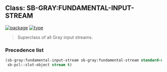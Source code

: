 ## Class: SB-GRAY:FUNDAMENTAL-INPUT-STREAM
[![package](https://img.shields.io/badge/Package-SB--GRAY-5f9ea0.svg?style=social&colorA=999999)](../) [![type](https://img.shields.io/badge/Type-Class-5f9ea0.svg?style=social&colorA=999999)](../#class) 

> Superclass of all Gray input streams.

### Precedence list
```cl
(sb-gray:fundamental-input-stream sb-gray:fundamental-stream standard-object
 sb-pcl::slot-object stream t)
```
